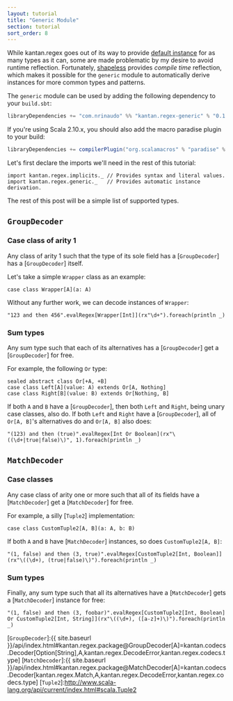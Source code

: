 ```yaml
---
layout: tutorial
title: "Generic Module"
section: tutorial
sort_order: 8
---
```

While kantan.regex goes out of its way to provide [default instance](default_instances.html) for as many types as it can,
some are made problematic by my desire to avoid runtime reflection. Fortunately, [shapeless](http://shapeless.io)
provides _compile time_ reflection, which makes it possible for the `generic` module to automatically derive instances
for more common types and patterns.

The `generic` module can be used by adding the following dependency to your `build.sbt`:

```scala
libraryDependencies += "com.nrinaudo" %% "kantan.regex-generic" % "0.1.3"
```

If you're using Scala 2.10.x, you should also add the macro paradise plugin to your build:

```scala
libraryDependencies += compilerPlugin("org.scalamacros" % "paradise" % "2.1.0" cross CrossVersion.full)
```

Let's first declare the imports we'll need in the rest of this tutorial:

```tut:silent
import kantan.regex.implicits._ // Provides syntax and literal values.
import kantan.regex.generic._   // Provides automatic instance derivation.
```

The rest of this post will be a simple list of supported types.

## `GroupDecoder`

### Case class of arity 1

Any class of arity 1 such that the type of its sole field has a [`GroupDecoder`] has a [`GroupDecoder`] itself.

Let's take a simple `Wrapper` class as an example:

```tut:silent
case class Wrapper[A](a: A)
```

Without any further work, we can decode instances of `Wrapper`:

```tut
"123 and then 456".evalRegex[Wrapper[Int]](rx"\d+").foreach(println _)
```


### Sum types

Any sum type such that each of its alternatives has a [`GroupDecoder`] get a [`GroupDecoder`] for free.

For example, the following `Or` type:

```tut:silent
sealed abstract class Or[+A, +B]
case class Left[A](value: A) extends Or[A, Nothing]
case class Right[B](value: B) extends Or[Nothing, B]
```

If both `A` and `B` have a [`GroupDecoder`], then both `Left` and `Right`, being unary case classes, also do. If both
`Left` and `Right` have a [`GroupDecoder`], all of `Or[A, B]`'s alternatives do and `Or[A, B]` also does:

```tut
"(123) and then (true)".evalRegex[Int Or Boolean](rx"\((\d+|true|false)\)", 1).foreach(println _)
```


## `MatchDecoder`

### Case classes

Any case class of arity one or more such that all of its fields have a [`MatchDecoder`] get a [`MatchDecoder`] for free.

For example, a silly [`Tuple2`] implementation:

```tut:silent
case class CustomTuple2[A, B](a: A, b: B)
```

If both `A` and `B` have [`MatchDecoder`] instances, so does `CustomTuple2[A, B]`:

```tut
"(1, false) and then (3, true)".evalRegex[CustomTuple2[Int, Boolean]](rx"\((\d+), (true|false)\)").foreach(println _)
```

### Sum types

Finally, any sum type such that all its alternatives have a [`MatchDecoder`] gets a [`MatchDecoder`] instance for free:

```tut
"(1, false) and then (3, foobar)".evalRegex[CustomTuple2[Int, Boolean] Or CustomTuple2[Int, String]](rx"\((\d+), ([a-z]+)\)").foreach(println _)
```

[`GroupDecoder`]:{{ site.baseurl }}/api/index.html#kantan.regex.package@GroupDecoder[A]=kantan.codecs.Decoder[Option[String],A,kantan.regex.DecodeError,kantan.regex.codecs.type]
[`MatchDecoder`]:{{ site.baseurl }}/api/index.html#kantan.regex.package@MatchDecoder[A]=kantan.codecs.Decoder[kantan.regex.Match,A,kantan.regex.DecodeError,kantan.regex.codecs.type]
[`Tuple2`]:http://www.scala-lang.org/api/current/index.html#scala.Tuple2
